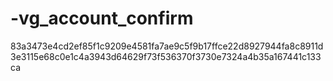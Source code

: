 # -vg_account_confirm
83a3473e4cd2ef85f1c9209e4581fa7ae9c5f9b17ffce22d8927944fa8c8911d
3e3115e68c0e1c4a3943d64629f73f536370f3730e7324a4b35a167441c133ca
